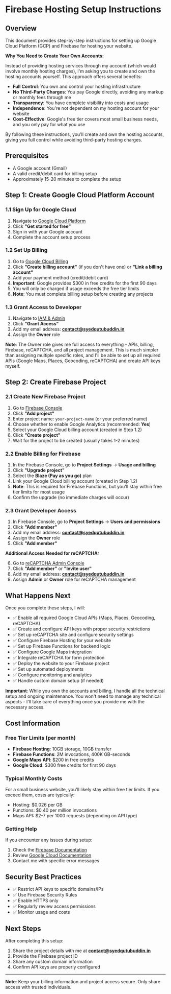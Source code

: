 # Firebase Hosting Setup Instructions

## Overview

This document provides step-by-step instructions for setting up Google Cloud Platform (GCP) and Firebase for hosting your website.

**Why You Need to Create Your Own Accounts:**

Instead of providing hosting services through my account (which would involve monthly hosting charges), I'm asking you to create and own the hosting accounts yourself. This approach offers several benefits:

- **Full Control**: You own and control your hosting infrastructure
- **No Third-Party Charges**: You pay Google directly, avoiding any markup or monthly fees through me
- **Transparency**: You have complete visibility into costs and usage
- **Independence**: You're not dependent on my hosting account for your website
- **Cost-Effective**: Google's free tier covers most small business needs, and you only pay for what you use

By following these instructions, you'll create and own the hosting accounts, giving you full control while avoiding third-party hosting charges.

## Prerequisites

- A Google account (Gmail)
- A valid credit/debit card for billing setup
- Approximately 15-20 minutes to complete the setup

## Step 1: Create Google Cloud Platform Account

### 1.1 Sign Up for Google Cloud

1. Navigate to [Google Cloud Platform](https://console.cloud.google.com/)
2. Click **"Get started for free"**
3. Sign in with your Google account
4. Complete the account setup process

### 1.2 Set Up Billing

1. Go to [Google Cloud Billing](https://console.cloud.google.com/billing)
2. Click **"Create billing account"** (if you don't have one) or **"Link a billing account"**
3. Add your payment method (credit/debit card)
4. **Important**: Google provides $300 in free credits for the first 90 days
5. You will only be charged if usage exceeds the free tier limits
6. **Note**: You must complete billing setup before creating any projects

### 1.3 Grant Access to Developer

1. Navigate to [IAM & Admin](https://console.cloud.google.com/iam-admin/iam)
2. Click **"Grant Access"**
3. Add my email address: **contact@syedqutubuddin.in**
4. Assign the **Owner** role

**Note**: The Owner role gives me full access to everything - APIs, billing, Firebase, reCAPTCHA, and all project management. This is much simpler than assigning multiple specific roles, and I'll be able to set up all required APIs (Google Maps, Places, Geocoding, reCAPTCHA) and create API keys myself.

## Step 2: Create Firebase Project

### 2.1 Create New Firebase Project

1. Go to [Firebase Console](https://console.firebase.google.com/)
2. Click **"Add project"**
3. Enter project name: `your-project-name` (or your preferred name)
4. Choose whether to enable Google Analytics (recommended: **Yes**)
5. Select your Google Cloud billing account (created in Step 1.2)
6. Click **"Create project"**
7. Wait for the project to be created (usually takes 1-2 minutes)

### 2.2 Enable Billing for Firebase

1. In the Firebase Console, go to **Project Settings** → **Usage and billing**
2. Click **"Upgrade project"**
3. Select the **Blaze (Pay as you go)** plan
4. Link your Google Cloud billing account (created in Step 1.2)
5. **Note**: This is required for Firebase Functions, but you'll stay within free tier limits for most usage
6. Confirm the upgrade (no immediate charges will occur)

### 2.3 Grant Developer Access

1. In Firebase Console, go to **Project Settings** → **Users and permissions**
2. Click **"Add member"**
3. Add my email address: **contact@syedqutubuddin.in**
4. Assign the **Owner** role
5. Click **"Add member"**

**Additional Access Needed for reCAPTCHA:**

6. Go to [reCAPTCHA Admin Console](https://www.google.com/recaptcha/admin)
7. Click **"Add member"** or **"Invite user"**
8. Add my email address: **contact@syedqutubuddin.in**
9. Assign **Admin** or **Owner** role for reCAPTCHA management

## What Happens Next

Once you complete these steps, I will:

- ✅ Enable all required Google Cloud APIs (Maps, Places, Geocoding, reCAPTCHA)
- ✅ Create and configure API keys with proper security restrictions
- ✅ Set up reCAPTCHA site and configure security settings
- ✅ Configure Firebase Hosting for your website
- ✅ Set up Firebase Functions for backend logic
- ✅ Configure Google Maps integration
- ✅ Integrate reCAPTCHA for form protection
- ✅ Deploy the website to your Firebase project
- ✅ Set up automated deployments
- ✅ Configure monitoring and analytics
- ✅ Handle custom domain setup (if needed)

**Important**: While you own the accounts and billing, I handle all the technical setup and ongoing maintenance. You won't need to manage any technical aspects - I'll take care of everything once you provide me with the necessary access.

## Cost Information

### Free Tier Limits (per month)

- **Firebase Hosting**: 10GB storage, 10GB transfer
- **Firebase Functions**: 2M invocations, 400K GB-seconds
- **Google Maps API**: $200 in free credits
- **Google Cloud**: $300 free credits for first 90 days

### Typical Monthly Costs

For a small business website, you'll likely stay within free tier limits. If you exceed them, costs are typically:

- Hosting: $0.026 per GB
- Functions: $0.40 per million invocations
- Maps API: $2-7 per 1000 requests (depending on API type)

### Getting Help

If you encounter any issues during setup:

1. Check the [Firebase Documentation](https://firebase.google.com/docs)
2. Review [Google Cloud Documentation](https://cloud.google.com/docs)
3. Contact me with specific error messages

## Security Best Practices

- ✅ Restrict API keys to specific domains/IPs
- ✅ Use Firebase Security Rules
- ✅ Enable HTTPS only
- ✅ Regularly review access permissions
- ✅ Monitor usage and costs

## Next Steps

After completing this setup:

1. Share the project details with me at **contact@syedqutubuddin.in**
2. Provide the Firebase project ID
3. Share any custom domain information
4. Confirm API keys are properly configured

---

**Note**: Keep your billing information and project access secure. Only share access with trusted individuals.
